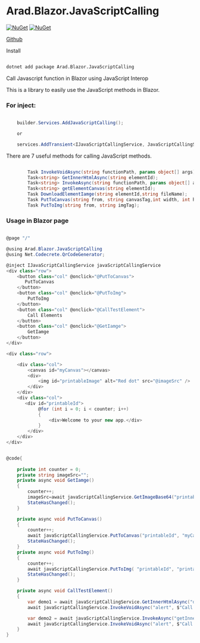 # Arad.Blazor.JavaScriptCalling

[![NuGet](https://img.shields.io/nuget/dt/Arad.Blazor.JavaScriptCalling.svg)](https://www.nuget.org/packages/Arad.Blazor.JavaScriptCalling)
[![NuGet](https://img.shields.io/nuget/vpre/Arad.Blazor.JavaScriptCalling.svg)](https://www.nuget.org/packages/Arad.Blazor.JavaScriptCalling)

[Github](https://github.com/ahmadaghazadeh/Arad.Blazor.JavaScriptCalling)

Install
``` bash

dotnet add package Arad.Blazor.JavaScriptCalling  

```

Call Javascript function in Blazor using JavaScript Interop

This is a library to easily use the JavaScript methods in Blazor.

### For inject:
``` c#

    builder.Services.AddJavaScriptCalling();

    or

    services.AddTransient<IJavaScriptCallingService, JavaScriptCallingService>();

```

There are 7 useful methods for calling JavaScript methods.
``` c#

        Task InvokeVoidAsync(string functionPath, params object[] args);
        Task<string> GetInnerHtmlAsync(string elementId);
        Task<string> InvokeAsync(string functionPath, params object[] args);
        Task<string> getElementCanvas(string elementId);
        Task DownloadElementIamge(string elementId,string fileName);
        Task PutToCanvas(string from, string canvasTag,int width, int hight);
        Task PutToImg(string from, string imgTag);
```

### Usage in Blazor page

``` c#

@page "/"

@using Arad.Blazor.JavaScriptCalling
@using Net.Codecrete.QrCodeGenerator;

@inject IJavaScriptCallingService javaScriptCallingService
<div class="row">
    <button class="col" @onclick="@PutToCanvas">
       PutToCanvas
    </button>
    <button class="col" @onclick="@PutToImg">
        PutToImg
    </button>
    <button class="col" @onclick="@CallTestElement">
        Call Elements
    </button>
    <button class="col" @onclick="@GetIamge">
        GetIamge
    </button>
</div>

<div class="row">

    <div class="col">
        <canvas id="myCanvas"></canvas>
        <div>
            <img id="printableImage" alt="Red dot" src="@imageSrc" />
        </div>
    </div>
    <div class="col">
       <div id="printableId">
            @for (int i = 0; i < counter; i++)
            {
                <div>Welcome to your new app.</div>
            }
        </div>
    </div>
</div>


@code{
    
    private int counter = 0;
    private string imageSrc="";
    private async void GetIamge()
    {
        counter++;
        imageSrc=await javaScriptCallingService.GetImageBase64("printableId");
        StateHasChanged();
    }

    private async void PutToCanvas()
    {
        counter++;
        await javaScriptCallingService.PutToCanvas("printableId", "myCanvas",10,10);
        StateHasChanged();
    }
    private async void PutToImg()
    {
        counter++;
        await javaScriptCallingService.PutToImg( "printableId", "printableImage");
        StateHasChanged();
    }

    private async void CallTestElement()
    {
        var demo1 = await javaScriptCallingService.GetInnerHtmlAsync("demo");
        await javaScriptCallingService.InvokeVoidAsync("alert", $"Call directly GetInnerHtmlAsync  {demo1}");

        var demo2 = await javaScriptCallingService.InvokeAsync("getInnerHtml","demo");
        await javaScriptCallingService.InvokeVoidAsync("alert", $"Call getInnerHtml from InvokeAsync  {demo1}");
    }
}

````
